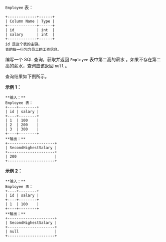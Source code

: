 `Employee` 表：

    
    
    +-------------+------+
    | Column Name | Type |
    +-------------+------+
    | id          | int  |
    | salary      | int  |
    +-------------+------+
    id 是这个表的主键。
    表的每一行包含员工的工资信息。
    



编写一个 SQL 查询，获取并返回 `Employee` 表中第二高的薪水 。如果不存在第二高的薪水，查询应该返回 `null` 。

查询结果如下例所示。



**示例 1：**

    
    
    **输入：**
    Employee 表：
    +----+--------+
    | id | salary |
    +----+--------+
    | 1  | 100    |
    | 2  | 200    |
    | 3  | 300    |
    +----+--------+
    **输出：**
    +---------------------+
    | SecondHighestSalary |
    +---------------------+
    | 200                 |
    +---------------------+
    

**示例 2：**

    
    
    **输入：**
    Employee 表：
    +----+--------+
    | id | salary |
    +----+--------+
    | 1  | 100    |
    +----+--------+
    **输出：**
    +---------------------+
    | SecondHighestSalary |
    +---------------------+
    | null                |
    +---------------------+
    

